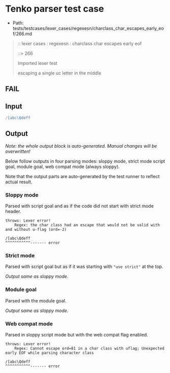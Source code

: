 # Tenko parser test case

- Path: tests/testcases/lexer_cases/regexesn/charclass_char_escapes_early_eof/266.md

> :: lexer cases : regexesn : charclass char escapes early eof
>
> ::> 266
>
> Imported lexer test
>
> escaping a single uc letter in the middle

## FAIL

## Input

`````js
/[abc\Qdeff
`````

## Output

_Note: the whole output block is auto-generated. Manual changes will be overwritten!_

Below follow outputs in four parsing modes: sloppy mode, strict mode script goal, module goal, web compat mode (always sloppy).

Note that the output parts are auto-generated by the test runner to reflect actual result.

### Sloppy mode

Parsed with script goal and as if the code did not start with strict mode header.

`````
throws: Lexer error!
    Regex: the char class had an escape that would not be valid with and without u-flag (ord=-2)

/[abc\Qdeff
^^^^^^^^^^^------- error
`````

### Strict mode

Parsed with script goal but as if it was starting with `"use strict"` at the top.

_Output same as sloppy mode._

### Module goal

Parsed with the module goal.

_Output same as sloppy mode._

### Web compat mode

Parsed in sloppy script mode but with the web compat flag enabled.

`````
throws: Lexer error!
    Regex: Cannot escape ord=81 in a char class with uflag; Unexpected early EOF while parsing character class

/[abc\Qdeff
^^^^^^^^^^^------- error
`````

